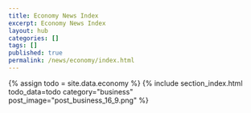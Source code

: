 ```yaml
---
title: Economy News Index
excerpt: Economy News Index
layout: hub
categories: []
tags: []
published: true
permalink: /news/economy/index.html
---
```


{% assign todo = site.data.economy %}
{% include section_index.html todo_data=todo category="business" post_image="post_business_16_9.png" %}
